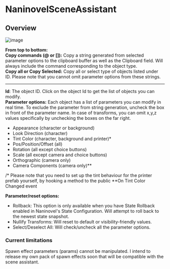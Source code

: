 # NaninovelSceneAssistant


## Overview

![image](https://user-images.githubusercontent.com/77254066/162417149-db622e5f-1f01-4861-8fe1-7d10deca85ff.png)

**From top to bottom:**  
**Copy commands (@ or []):** Copy a string generated from selected parameter options to the clipboard buffer as well as the Clipboard field. Will always include the command corresponding to the object type.   
**Copy all or Copy Selected:** Copy all or select type of objects listed under ID. Please note that you cannot omit parameter options from these strings.  
____
**Id**: The object ID. Click on the object Id to get the list of objects you can modify.  
**Parameter options:** Each object has a list of parameters you can modify in real time. To exclude the parameter from string generation, uncheck the box in front of the parameter name. In case of transforms, you can omit x,y,z values specifically by unchecking the boxes on the far right.  
- Appearance (character or background)
- Look Direction (character)
- Tint Color (character, background and printer)* 
- Pos/Position/Offset (all)
- Rotation (all except choice buttons)
- Scale (all except camera and choice buttons)
- Orthographic (camera only)
- Camera Components (camera only)**

/* Please note that you need to set up the tint behaviour for the printer prefab yourself, by hooking a method to the public **On Tint Color Changed event

**Parameter/reset options:**  
- Rollback: This option is only available when you have State Rollback enabled in Naninovel's State Configuration. Will attempt to roll back to the newest state snapshot.
- Nullify Transforms: Will reset to default or visibility-friendly values. 
- Select/Deselect All: Will check/uncheck all the parameter options.

### Current limitations

Spawn effect parameters (params) cannot be manipulated. I intend to release my own pack of spawn effects soon that will be compatible with the scene assistant. 
